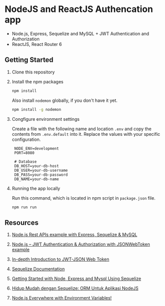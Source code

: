 # NodeJS and ReactJS Authencation app
- Node.js, Express, Sequelize and MySQL + JWT Authentication and Authorization
- ReactJS, React Router 6
## Getting Started

1. Clone this repository

2. Install the npm packages

   ```bash
   npm install
   ```

   Also install `nodemon` globally, if you don't have it yet.

   ```bash
   npm install -g nodemon
   ```

3. Congfigure environment settings

   Create a file with the following name and location `.env` and copy the contents from `.env.default` into it. Replace the values with your specific configuration.

   ```javasscript
    NODE_ENV=development
    PORT=8080

    # Database
    DB_HOST=your-db-host
    DB_USER=your-db-username
    DB_PASS=your-db-password
    DB_NAME=your-db-name
   ```

4. Running the app locally

   Run this command, which is located in npm script in `package.json` file.

   ```bash
   npm run run
   ```

## Resources

1. [Node.js Rest APIs example with Express, Sequelize & MySQL](https://bezkoder.com/node-js-express-sequelize-mysql/)

2. [Node.js – JWT Authentication & Authorization with JSONWebToken example](https://bezkoder.com/node-js-jwt-authentication-mysql/)

3. [In-depth Introduction to JWT-JSON Web Token](https://bezkoder.com/jwt-json-web-token/)

4. [Sequelize Documentation](https://sequelize.org/master/)

5. [Getting Started with Node, Express and Mysql Using Sequelize](https://medium.com/@prajramesh93/getting-started-with-node-express-and-mysql-using-sequelize-ed1225afc3e0)

6. [Hidup Mudah dengan Sequelize: ORM Untuk Aplikasi NodeJS](https://refactory.id/post/91-hidup-mudah-dengan-sequelize-orm-untuk-aplikasi-nodejs)

7. [Node.js Everywhere with Environment Variables!](https://medium.com/the-node-js-collection/making-your-node-js-work-everywhere-with-environment-variables-2da8cdf6e786)